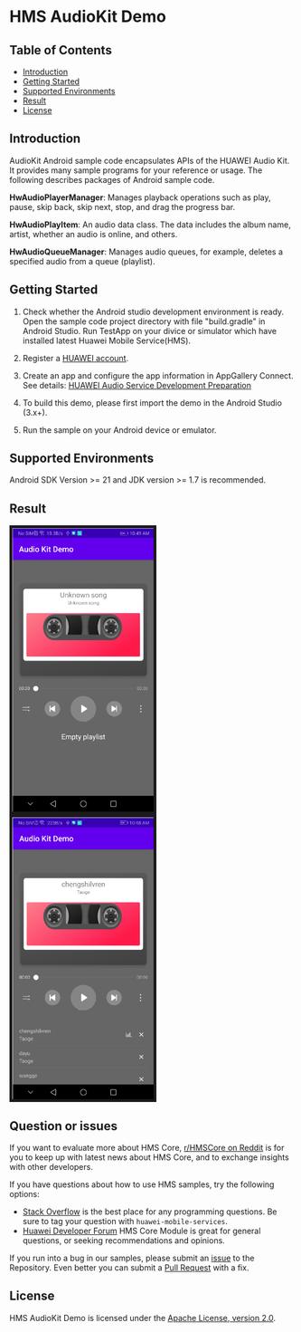 # HMS AudioKit Demo

## Table of Contents

 * [Introduction](#introduction)
 * [Getting Started](#getting-started)
 * [Supported Environments](#supported-environments)
 * [Result](#result)
 * [License](#license)
 

## Introduction
AudioKit Android sample code encapsulates APIs of the HUAWEI Audio Kit. It provides many sample programs for your reference or usage.
The following describes packages of Android sample code.

**HwAudioPlayerManager**: Manages playback operations such as play, pause, skip back, skip next, stop, and drag the progress bar.
 
**HwAudioPlayItem**: An audio data class. The data includes the album name, artist, whether an audio is online, and others.
 
**HwAudioQueueManager**: Manages audio queues, for example, deletes a specified audio from a queue (playlist).
	
## Getting Started

1. Check whether the Android studio development environment is ready. Open the sample code project directory with file "build.gradle" in Android Studio. Run TestApp on your divice or simulator which have installed latest Huawei Mobile Service(HMS).

2. Register a [HUAWEI account](https://developer.huawei.com/consumer/en/).

3. Create an app and configure the app information in AppGallery Connect. 
See details: [HUAWEI Audio Service Development Preparation](https://developer.huawei.com/consumer/en/doc/development/HMSCore-Guides/introduction-0000001050749665)

4. To build this demo, please first import the demo in the Android Studio (3.x+).

5. Run the sample on your Android device or emulator.
	
## Supported Environments
Android SDK Version >= 21 and JDK version >= 1.7 is recommended.


## Result
<img src="result_1.jpg" width=250 title="result1" div align=center border=5> <img src="result_2.jpg" width=250 title="result2" div align=center border=5>

## Question or issues
If you want to evaluate more about HMS Core, [r/HMSCore on Reddit](https://www.reddit.com/r/HuaweiDevelopers/) is for you to keep up with latest news about HMS Core, and to exchange insights with other developers.

If you have questions about how to use HMS samples, try the following options:
- [Stack Overflow](https://stackoverflow.com/questions/tagged/huawei-mobile-services) is the best place for any programming questions. Be sure to tag your question with 
`huawei-mobile-services`.
- [Huawei Developer Forum](https://forums.developer.huawei.com/forumPortal/en/home?fid=0101187876626530001) HMS Core Module is great for general questions, or seeking recommendations and opinions.

If you run into a bug in our samples, please submit an [issue](https://github.com/HMS-Core/hms-audio-demo/issues) to the Repository. Even better you can submit a [Pull Request](https://github.com/HMS-Core/hms-audio-demo/pulls) with a fix.

##  License
HMS AudioKit Demo is licensed under the [Apache License, version 2.0](http://www.apache.org/licenses/LICENSE-2.0).
